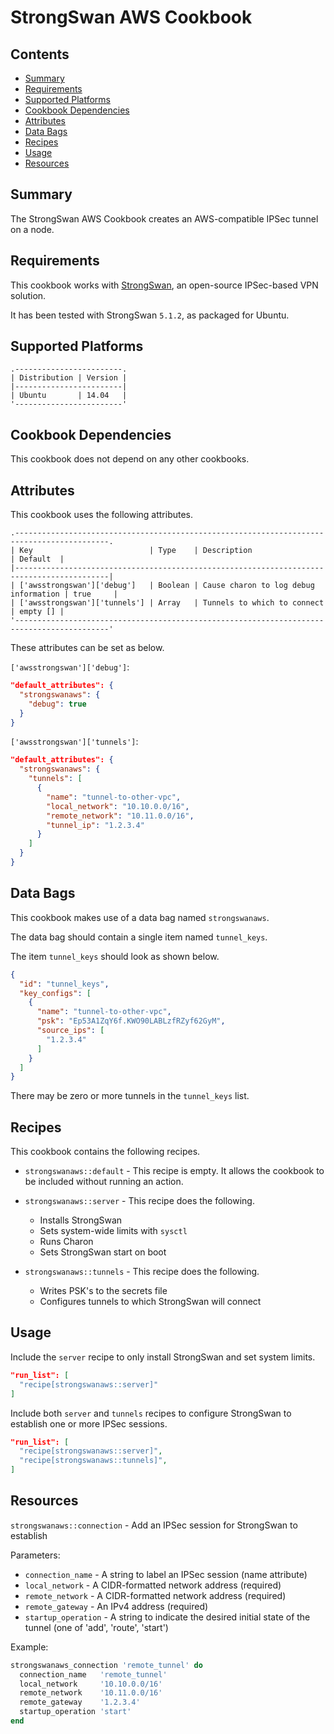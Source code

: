 # StrongSwan AWS Cookbook

## Contents

* [Summary](#summary)
* [Requirements](#requirements)
* [Supported Platforms](#supported-platforms)
* [Cookbook Dependencies](#cookbook-dependencies)
* [Attributes](#attributes)
* [Data Bags](#data-bags)
* [Recipes](#recipes)
* [Usage](#usage)
* [Resources](#resources)


## Summary
The StrongSwan AWS Cookbook creates an AWS-compatible IPSec tunnel on a node.

## Requirements

This cookbook works with [StrongSwan](https://www.strongswan.org/), an open-source IPSec-based VPN solution.

It has been tested with StrongSwan `5.1.2`, as packaged for Ubuntu.

## Supported Platforms

```
.------------------------.
| Distribution | Version |
|------------------------|
| Ubuntu       | 14.04   |
'------------------------'
```

## Cookbook Dependencies

This cookbook does not depend on any other cookbooks.

## Attributes

This cookbook uses the following attributes.

```
.-------------------------------------------------------------------------------------------.
| Key                          | Type    | Description                           | Default  |
|-------------------------------------------------------------------------------------------|
| ['awsstrongswan']['debug']   | Boolean | Cause charon to log debug information | true     |
| ['awsstrongswan']['tunnels'] | Array   | Tunnels to which to connect           | empty [] |
'-------------------------------------------------------------------------------------------'
```

These attributes can be set as below.

`['awsstrongswan']['debug']`:

```json
"default_attributes": {
  "strongswanaws": {
    "debug": true
  }
}
```

`['awsstrongswan']['tunnels']`:

```json
"default_attributes": {
  "strongswanaws": {
    "tunnels": [
      {
        "name": "tunnel-to-other-vpc",
        "local_network": "10.10.0.0/16",
        "remote_network": "10.11.0.0/16",
        "tunnel_ip": "1.2.3.4"
      }
    ]
  }
}
```

## Data Bags

This cookbook makes use of a data bag named `strongswanaws`.

The data bag should contain a single item named `tunnel_keys`.

The item `tunnel_keys` should look as shown below.

```json
{
  "id": "tunnel_keys",
  "key_configs": [
    {
      "name": "tunnel-to-other-vpc",
      "psk": "Ep53A1ZqY6f.KWO90LABLzfRZyf62GyM",
      "source_ips": [
        "1.2.3.4"
      ]
    }
  ]
}
```

There may be zero or more tunnels in the `tunnel_keys` list.

## Recipes

This cookbook contains the following recipes.

* `strongswanaws::default` - This recipe is empty.  It allows the cookbook to be included without running an action.

* `strongswanaws::server` - This recipe does the following.
  * Installs StrongSwan
  * Sets system-wide limits with `sysctl` 
  * Runs Charon
  * Sets StrongSwan start on boot

* `strongswanaws::tunnels` - This recipe does the following.
  * Writes PSK's to the secrets file
  * Configures tunnels to which StrongSwan will connect

## Usage

Include the `server` recipe to only install StrongSwan and set system limits.

```json
"run_list": [
  "recipe[strongswanaws::server]"
]
```

Include both `server` and `tunnels` recipes to configure StrongSwan to establish one or more IPSec sessions.

```json
"run_list": [
  "recipe[strongswanaws::server]",
  "recipe[strongswanaws::tunnels]",
]
```

## Resources

`strongswanaws::connection` - Add an IPSec session for StrongSwan to establish

Parameters:

* `connection_name` - A string to label an IPSec session (name attribute)
* `local_network` - A CIDR-formatted network address (required)
* `remote_network` - A CIDR-formatted network address (required)
* `remote_gateway` - An IPv4 address (required)
* `startup_operation` - A string to indicate the desired initial state of the tunnel (one of 'add', 'route', 'start')

Example:

```ruby
strongswanaws_connection 'remote_tunnel' do
  connection_name   'remote_tunnel'
  local_network     '10.10.0.0/16'
  remote_network    '10.11.0.0/16'
  remote_gateway    '1.2.3.4'
  startup_operation 'start'
end
```
